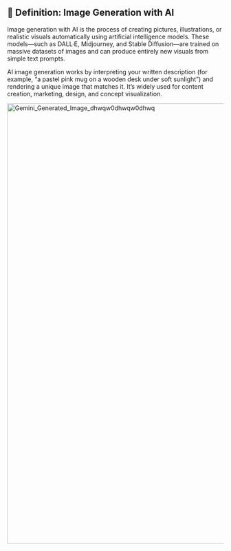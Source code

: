 ## 🧠 Definition: Image Generation with AI

Image generation with AI is the process of creating pictures, illustrations, or realistic visuals automatically using artificial intelligence models. These models—such as DALL·E, Midjourney, and Stable Diffusion—are trained on massive datasets of images and can produce entirely new visuals from simple text prompts.

AI image generation works by interpreting your written description (for example, “a pastel pink mug on a wooden desk under soft sunlight”) and rendering a unique image that matches it. It’s widely used for content creation, marketing, design, and concept visualization.

<img width="1024" height="1024" alt="Gemini_Generated_Image_dhwqw0dhwqw0dhwq" src="https://github.com/user-attachments/assets/f709ec11-06c4-4b02-b535-6f37d39142b7" />
